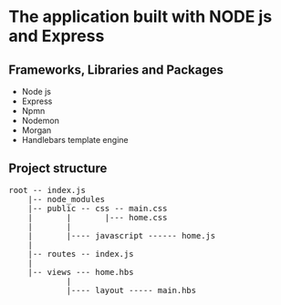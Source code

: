 # The application built with NODE js and Express

<h2>Frameworks, Libraries and Packages</h2>
<ul>
  <li>Node js</li>
  <li>Express</li>
  <li>Npmn</li>
  <li>Nodemon</li>
  <li>Morgan</li>
  <li>Handlebars template engine</li>
</ul>

<h2>Project structure</h2>
<pre>
root -- index.js
    |-- node_modules
    |-- public -- css -- main.css
    |       |       |--- home.css
    |       |
    |       |---- javascript ------ home.js
    |       
    |-- routes -- index.js
    |
    |-- views --- home.hbs
            |
            |---- layout ----- main.hbs

</pre>
